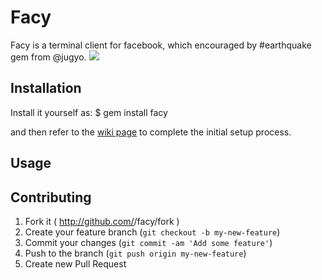# Facy
Facy is a terminal client for facebook, which encouraged by #earthquake gem from @jugyo.
![](http://i.gyazo.com/a7255d4b23ec04cc35181642cb68fe38.png)

## Installation
Install it yourself as:
$ gem install facy

and then refer to the [wiki page](https://github.com/huydx/facy/wiki/Installation-Guide) to complete the initial setup process.

## Usage


## Contributing

1. Fork it ( http://github.com/<my-github-username>/facy/fork )
2. Create your feature branch (`git checkout -b my-new-feature`)
3. Commit your changes (`git commit -am 'Add some feature'`)
4. Push to the branch (`git push origin my-new-feature`)
5. Create new Pull Request
